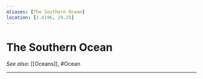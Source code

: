 ```yaml
---
aliases: [The Southern Ocean]
location: [1.4196, 29.25]
---
```

# The Southern Ocean
*See also:* [[Oceans]], #Ocean
___

